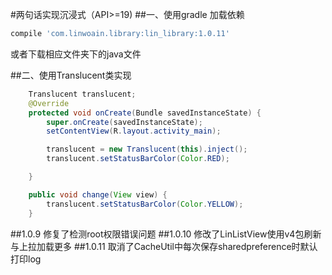 #两句话实现沉浸式（API>=19)
##一、使用gradle 加载依赖
```gradle
compile 'com.linwoain.library:lin_library:1.0.11'
```
或者下载相应文件夹下的java文件

##二、使用Translucent类实现


```java
    Translucent translucent;
    @Override
    protected void onCreate(Bundle savedInstanceState) {
        super.onCreate(savedInstanceState);
        setContentView(R.layout.activity_main);

        translucent = new Translucent(this).inject();
        translucent.setStatusBarColor(Color.RED);

    }

    public void change(View view) {
        translucent.setStatusBarColor(Color.YELLOW);
    }
```


##1.0.9 修复了检测root权限错误问题
##1.0.10 修改了LinListView使用v4包刷新与上拉加载更多
##1.0.11 取消了CacheUtil中每次保存sharedpreference时默认打印log
